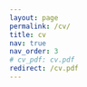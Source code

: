 ```yaml
---
layout: page
permalink: /cv/
title: cv
nav: true
nav_order: 3
# cv_pdf: cv.pdf
redirect: /cv.pdf
---
```


